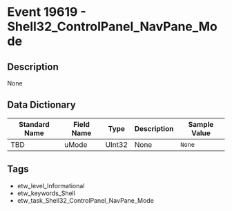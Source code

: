 # Event 19619 - Shell32_ControlPanel_NavPane_Mode

## Description
None

## Data Dictionary
|Standard Name|Field Name|Type|Description|Sample Value|
|---|---|---|---|---|
|TBD|uMode|UInt32|None|`None`|

## Tags
* etw_level_Informational
* etw_keywords_Shell
* etw_task_Shell32_ControlPanel_NavPane_Mode